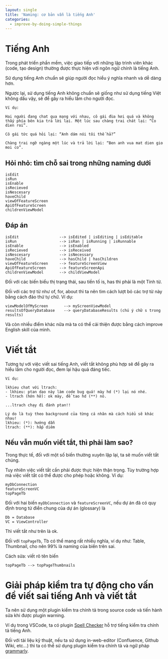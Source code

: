 ```yaml
---
layout: single
title: 'Naming: cơ bản vẫn là tiếng Anh'
categories:
  - improve-by-doing-simple-things
---
```


# Tiếng Anh

Trong phát triển phần mềm, việc giao tiếp với những lập trình viên khác (code, tạo design) thường được thực hiện với ngôn ngữ chính là tiếng Anh.

Sử dụng tiếng Anh chuẩn sẽ giúp người đọc hiểu ý nghĩa nhanh và dễ dàng hơn.

Ngược lại, sử dụng tiếng Anh không chuẩn sẽ giống như sử dụng tiếng Việt không dấu vậy, sẽ để gây ra hiểu lầm cho người đọc.

```
Ví dụ:

Hai người đang chat qua mạng với nhau, cô gái đùa hơi quá và không thấy phía bên kia trả lời lại. Một lúc sau chàng trai chát lại: “Co dien roi”.

Cô gái tức quá hỏi lại: “Anh dám nói tôi thế hả?”

Chàng trai ngỡ ngàng một lúc và trả lời lại: “Ben anh vua mat dien gio moi co”.
```

## Hỏi nhỏ: tìm chỗ sai trong những naming dưới

```
isEdit
isRun
isEnable
isRecieved
isNescesary
haveChild
viewOfFeatureScreen
ApiOfFeatureScreen
childrenViewModel
```

## Đáp án

```
isEdit                  --> isEdited | isEditing | isEditable
isRun                   --> isRan | isRunning | isRunnable
isEnable                --> isEnabled
isRecieved              --> isReceived
isNescesary             --> isNecessary
haveChild               --> hasChild | hasChildren
viewOfFeatureScreen     --> featureScreenView
ApiOfFeatureScreen      --> featureScreenApi
childrenViewModel       --> childViewModel
```

Đối với các biến biểu thị trạng thái, sau tiền tố is, has thì phải là một Tính từ.

Đối với các trợ từ như of, for, about thì ta nên tìm cách lượt bỏ các trợ từ này bằng cách đảo thứ tự chữ. Ví dụ:

```
viewModelOfMyScreen       --> myScreenViewModel
resultsOfQueryDatabase    --> queryDatabaseResults (chú ý chữ s trong results)
```

Và còn nhiều điểm khác nữa mà ta có thể cải thiện được bằng cách improve English skill của mình.

# Viết tắt

Tương tự với việc viết sai tiếng Anh, viết tắt không phù hợp sẽ để gây ra hiểu lầm cho người đọc, đem lại hậu quả đáng tiếc.

```
Ví dụ:

lkhieu chat với ltrach:
- lkhieu: ptan dạo này làm code bug quá! mày hd (*) lại nó nhé.
- ltrach (hớn hở): ok mày, để tao hd (**) nó.

...ltrach chạy đi đánh ptan!!

Lý do là tuỳ theo background của từng cá nhân mà cách hiểu sẽ khác nhau!
lkhieu: (*): hướng dẫn
ltrach: (**): hấp diêm
```

## Nếu vẫn muốn viết tắt, thì phải làm sao?

Trong thực tế, đối với một số biến thường xuyên lặp lại, ta sẽ muốn viết tắt chúng.

Tuy nhiên việc viết tắt cần phải được thực hiện thận trọng. Tùy trường hợp mà việc viết tắt có thể được cho phép hoặc không. Ví dụ:

```
myDbConnection
featureScreenVC
topPageTb
```

Đối với hai biến `myDbConnection` và `featureScreenVC`, nếu dự án đã có quy định trong từ điển chung của dự án (glossary) là

```
Db = Database
VC = ViewController
```

Thì viết tắt như trên là ok.

Đối với `topPageTb`, Tb có thể mang rất nhiều nghĩa, ví dụ như: Table, Thumbnail, cho nên 99% là naming của biến trên sai.

Cách sửa: viết rõ tên biến

```
topPageTb --> topPageThumbnails
```

# Giải pháp kiểm tra tự động cho vấn đề viết sai tiếng Anh và viết tắt

Ta nên sử dụng một plugin kiểm tra chính tả trong source code và tiến hành sửa khi được plugin warning.

Ví dụ trong VSCode, ta có plugin [Spell Checker][spell-checker] hỗ trợ tiếng kiểm tra chính tả tiếng Anh.

Đối với tài liệu kỹ thuật, nếu ta sử dụng in-web-editor (Confluence, Github Wiki, etc...) thì ta có thể sử dụng plugin kiểm tra chính tả và ngữ pháp [grammarly][grammarly].

[spell-checker]: https://marketplace.visualstudio.com/items?itemName=streetsidesoftware.code-spell-checker
[grammarly]: https://www.grammarly.com/